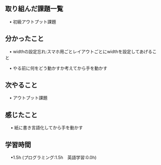 ## 取り組んだ課題一覧

 　• 初級アウトプット課題

## 分かったこと

 　• widthの設定忘れ:スマホ用ごとレイアウトごとにwidthを設定してあげること

 　• やる前に何をどう動かすか考えてから手を動かす

## 次やること　
           
 　• アウトプット課題

## 感じたこと

　 • 紙に書き言語化してから手を動かす

## 学習時間

　 •1.5h (プログラミング:1.5h　英語学習:0.0h)